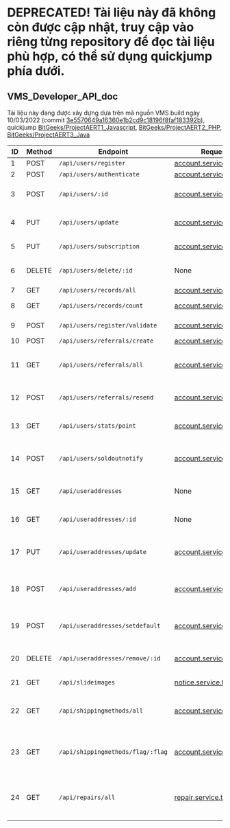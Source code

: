 # DEPRECATED! Tài liệu này đã không còn được cập nhật, truy cập vào riêng từng repository để đọc tài liệu phù hợp, có thể sử dụng quickjump phía dưới.
## VMS_Developer_API_doc
Tài liệu này đang được xây dựng dựa trên mã nguồn VMS build ngày 10/03/2022 (commit [3e5570649a16360e1b2cd9c18196f8faf183392b](https://github.com/lesongvi/ViMinerShop/commit/3e5570649a16360e1b2cd9c18196f8faf183392b)), quickjump [BitGeeks/ProjectAERT1_Javascript](https://github.com/BitGeeks/ProjectAERT1_Javascript), [BitGeeks/ProjectAERT2_PHP](https://github.com/BitGeeks/ProjectAERT2_PHP), [BitGeeks/ProjectAERT3_Java](https://github.com/BitGeeks/ProjectAERT3_Java)

| ID | Method | Endpoint | Request | Response | Add. | Description
| --- | --- | --- | --- | --- | --- | --- |
| 1 | POST | ```/api/users/register``` | [account.service.ts#L22](https://github.com/lesongvi/ViMinerShop/blob/main/ViMinerShopApp/src/app/services/account.service.ts#L22) | [UsersController.cs#L166](https://github.com/lesongvi/ViMinerShop/blob/main/ViMinerShopAPI/ViMinerShopAPI/Controllers/UsersController.cs#L166) | None | Đăng ký |
| 2 | POST | ```/api/users/authenticate``` | [account.service.ts#L33](https://github.com/lesongvi/ViMinerShop/blob/main/ViMinerShopApp/src/app/services/account.service.ts#L33) | [UsersController.cs#L40](https://github.com/lesongvi/ViMinerShop/blob/main/ViMinerShopAPI/ViMinerShopAPI/Controllers/UsersController.cs#L40) | None | Đăng nhập |
| 3 | POST | ```/api/users/:id``` | [account.service.ts#L49](https://github.com/lesongvi/ViMinerShop/blob/main/ViMinerShopApp/src/app/services/account.service.ts#L49) | [UsersController.cs#L40](https://github.com/lesongvi/ViMinerShop/blob/main/ViMinerShopAPI/ViMinerShopAPI/Controllers/UsersController.cs#L40) | Authorize | Nhận thông tin người dùng |
| 4 | PUT | ```/api/users/update``` | [account.service.ts#L69](https://github.com/lesongvi/ViMinerShop/blob/main/ViMinerShopApp/src/app/services/account.service.ts#L69) | [UsersController.cs#L128](https://github.com/lesongvi/ViMinerShop/blob/main/ViMinerShopAPI/ViMinerShopAPI/Controllers/UsersController.cs#L128) | Authorize | Cập nhật thông tin người dùng |
| 5 | PUT | ```/api/users/subscription``` | [account.service.ts#L73](https://github.com/lesongvi/ViMinerShop/blob/main/ViMinerShopApp/src/app/services/account.service.ts#L73) | [UsersController.cs#L149](https://github.com/lesongvi/ViMinerShop/blob/main/ViMinerShopAPI/ViMinerShopAPI/Controllers/UsersController.cs#L149) | Authorize | Toggle Subscription |
| 6 | DELETE | ```/api/users/delete/:id``` | None | [UsersController.cs#L182](https://github.com/lesongvi/ViMinerShop/blob/main/ViMinerShopAPI/ViMinerShopAPI/Controllers/UsersController.cs#L182) | Authorize, Option | Xóa tài khoản người dùng |
| 7 | GET | ```/api/users/records/all``` | [account.service.ts#L57](https://github.com/lesongvi/ViMinerShop/blob/main/ViMinerShopApp/src/app/services/account.service.ts#L57) | [UsersController.cs#L190](https://github.com/lesongvi/ViMinerShop/blob/main/ViMinerShopAPI/ViMinerShopAPI/Controllers/UsersController.cs#L190) | Authorize | Lấy bản ghi |
| 8 | GET | ```/api/users/records/count``` | [account.service.ts#L207](https://github.com/lesongvi/ViMinerShop/blob/main/ViMinerShopApp/src/app/services/account.service.ts#L207) | [UsersController.cs#L199](https://github.com/lesongvi/ViMinerShop/blob/main/ViMinerShopAPI/ViMinerShopAPI/Controllers/UsersController.cs#L199) | Authorize | Đếm bản ghi |
| 9 | POST | ```/api/users/register/validate``` | [account.service.ts#L77](https://github.com/lesongvi/ViMinerShop/blob/main/ViMinerShopApp/src/app/services/account.service.ts#L77) | [UsersController.cs#L208](https://github.com/lesongvi/ViMinerShop/blob/main/ViMinerShopAPI/ViMinerShopAPI/Controllers/UsersController.cs#L208) | Authorize | Xác thực email |
| 10 | POST | ```/api/users/referrals/create``` | [account.service.ts#L187](https://github.com/lesongvi/ViMinerShop/blob/main/ViMinerShopApp/src/app/services/account.service.ts#L187) | [UsersController.cs#L217](https://github.com/lesongvi/ViMinerShop/blob/main/ViMinerShopAPI/ViMinerShopAPI/Controllers/UsersController.cs#L217) | Authorize | Tạo referral |
| 11 | GET | ```/api/users/referrals/all``` | [account.service.ts#L190](https://github.com/lesongvi/ViMinerShop/blob/main/ViMinerShopApp/src/app/services/account.service.ts#L190) | [UsersController.cs#L234](https://github.com/lesongvi/ViMinerShop/blob/main/ViMinerShopAPI/ViMinerShopAPI/Controllers/UsersController.cs#L234) | Authorize | Lấy danh sách referral của người dùng |
| 12 | POST | ```/api/users/referrals/resend``` | [account.service.ts#L53](https://github.com/lesongvi/ViMinerShop/blob/main/ViMinerShopApp/src/app/services/account.service.ts#L53) | [UsersController.cs#L250](https://github.com/lesongvi/ViMinerShop/blob/main/ViMinerShopAPI/ViMinerShopAPI/Controllers/UsersController.cs#L250) | Authorize | Gửi lại mã xác minh đăng ký |
| 13 | GET | ```/api/users/stats/point``` | [account.service.ts#L194](https://github.com/lesongvi/ViMinerShop/blob/main/ViMinerShopApp/src/app/services/account.service.ts#L194) | [UsersController.cs#L265](https://github.com/lesongvi/ViMinerShop/blob/main/ViMinerShopAPI/ViMinerShopAPI/Controllers/UsersController.cs#L265) | Authorize | Lấy điểm của người dùng |
| 14 | POST | ```/api/users/soldoutnotify``` | [account.service.ts#L198](https://github.com/lesongvi/ViMinerShop/blob/main/ViMinerShopApp/src/app/services/account.service.ts#L198) | [UsersController.cs#L281](https://github.com/lesongvi/ViMinerShop/blob/main/ViMinerShopAPI/ViMinerShopAPI/Controllers/UsersController.cs#L281) | Authorize | Lưu đăng ký đặt máy đào đã được bán hết |
| 15 | GET | ```/api/useraddresses``` | None | [UserAddressesController.cs#L27](https://github.com/lesongvi/ViMinerShop/blob/main/ViMinerShopAPI/ViMinerShopAPI/Controllers/UserAddressesController.cs#L27) | Authorize, Option | Lấy dữ liệu địa chỉ của người dùng |
| 16 | GET | ```/api/useraddresses/:id``` | None | [UserAddressesController.cs#L34](https://github.com/lesongvi/ViMinerShop/blob/main/ViMinerShopAPI/ViMinerShopAPI/Controllers/UserAddressesController.cs#L34) | Authorize, Option | Tìm dữ liệu theo mã định danh |
| 17 | PUT | ```/api/useraddresses/update``` | [account.service.ts#L147](https://github.com/lesongvi/ViMinerShop/blob/main/ViMinerShopApp/src/app/services/account.service.ts#L147) | [UserAddressesController.cs#L81](https://github.com/lesongvi/ViMinerShop/blob/main/ViMinerShopAPI/ViMinerShopAPI/Controllers/UserAddressesController.cs#L81) | Authorize | Cập nhật dữ liệu địa chỉ của người dùng |
| 18 | POST | ```/api/useraddresses/add``` | [account.service.ts#L131](https://github.com/lesongvi/ViMinerShop/blob/main/ViMinerShopApp/src/app/services/account.service.ts#L131) | [UserAddressesController.cs#L114](https://github.com/lesongvi/ViMinerShop/blob/main/ViMinerShopAPI/ViMinerShopAPI/Controllers/UserAddressesController.cs#114) | Authorize | Thêm dữ liệu địa chỉ của người dùng |
| 19 | POST | ```/api/useraddresses/setdefault``` | [account.service.ts#L172](https://github.com/lesongvi/ViMinerShop/blob/main/ViMinerShopApp/src/app/services/account.service.ts#L172) | [UserAddressesController.cs#L154](https://github.com/lesongvi/ViMinerShop/blob/main/ViMinerShopAPI/ViMinerShopAPI/Controllers/UserAddressesController.cs#154) | Authorize | Thêm dữ liệu địa chỉ của người dùng |
| 20 | DELETE | ```/api/useraddresses/remove/:id``` | [account.service.ts#L168](https://github.com/lesongvi/ViMinerShop/blob/main/ViMinerShopApp/src/app/services/account.service.ts#L168) | [UserAddressesController.cs#L183](https://github.com/lesongvi/ViMinerShop/blob/main/ViMinerShopAPI/ViMinerShopAPI/Controllers/UserAddressesController.cs#183) | Authorize | Xoá dữ liệu địa chỉ của người dùng |
| 21 | GET | ```/api/slideimages``` | [notice.service.ts#L20](https://github.com/lesongvi/ViMinerShop/blob/main/ViMinerShopApp/src/app/services/notice.service.ts#L20) | [SlideImagesController.cs#L24](https://github.com/lesongvi/ViMinerShop/blob/main/ViMinerShopAPI/ViMinerShopAPI/Controllers/SlideImagesController.cs#L24) | None | Lấy thông tin slide |
| 22 | GET | ```/api/shippingmethods/all``` | [account.service.ts#L178](https://github.com/lesongvi/ViMinerShop/blob/main/ViMinerShopApp/src/app/services/account.service.ts#L178) | [ShippingMethodsController.cs#L24](https://github.com/lesongvi/ViMinerShop/blob/main/ViMinerShopAPI/ViMinerShopAPI/Controllers/ShippingMethodsController.cs#L24) | Authorize | Lấy thông tin phương thức vận chuyển |
| 23 | GET | ```/api/shippingmethods/flag/:flag``` | [account.service.ts#L182](https://github.com/lesongvi/ViMinerShop/blob/main/ViMinerShopApp/src/app/services/account.service.ts#L182) | [ShippingMethodsController.cs#L31](https://github.com/lesongvi/ViMinerShop/blob/main/ViMinerShopAPI/ViMinerShopAPI/Controllers/ShippingMethodsController.cs#L31) | Authorize | Lấy thông tin phương thức vận chuyển theo flag |
| 24 | GET | ```/api/repairs/all``` | [repair.service.ts#L18](https://github.com/lesongvi/ViMinerShop/blob/main/ViMinerShopApp/src/app/services/repair.service.ts#L18) | [RepairsController.cs#L34](https://github.com/lesongvi/ViMinerShop/blob/main/ViMinerShopAPI/ViMinerShopAPI/Controllers/RepairsController.cs#34) | Authorize | Lấy danh sách tất cả phiếu sửa chữa máy đào |
